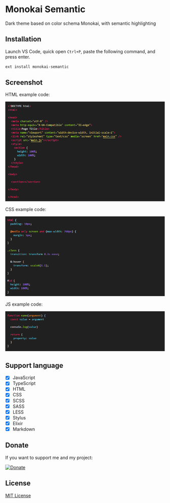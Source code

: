 # Monokai Semantic

Dark theme based on color schema Monokai, with semantic highlighting

## Installation

Launch VS Code, quick open `Ctrl+P`, paste the following command, and press enter.

```bash
ext install monokai-semantic
```

## Screenshot

HTML example code:

![Example HTML](https://github.com/goliafrs/monokai-semantic/raw/master/example-html.png)

CSS example code:

![Example SCSS](https://github.com/goliafrs/monokai-semantic/raw/master/example-scss.png)

JS example code:

![Example JS](https://github.com/goliafrs/monokai-semantic/raw/master/example-js.png)

## Support language

- [x] JavaScript
- [x] TypeScript
- [x] HTML
- [x] CSS
- [x] SCSS
- [x] SASS
- [x] LESS
- [x] Stylus
- [x] Elixir
- [x] Markdown

## Donate

If you want to support me and my project:

[![Donate](https://img.shields.io/badge/Donate-PayPal-blue.svg)](https://www.paypal.me/goliafrs)

## License

[MIT License](https://github.com/goliafrs/monokai-semantic/blob/master/LICENSE)
